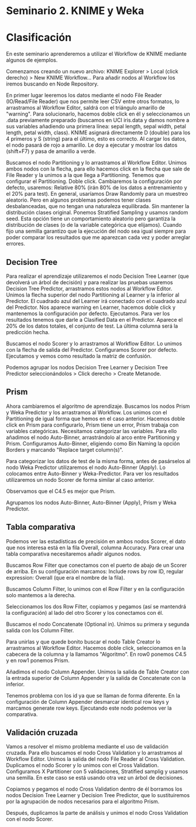 # Seminario 2. KNIME y Weka

# Clasificación

En este seminario aprenderemos a utilizar el Workflow de KNIME mediante algunos de ejemplos.

Comenzamos creando un nuevo archivo: KNIME Explorer > Local (click derecho) > New KNIME Workflow... Para añadir nodos al Workflow los iremos buscando en Node Repository.

En primer lugar leeremos los datos mediante el nodo File Reader (IO/Read/File Reader) que nos permite leer CSV entre otros formatos, lo arrastramos al Workflow Editor, saldrá con el triángulo amarillo de "warning". Para solucionarlo, hacemos doble click en él y seleccionamos un .data previamente preparado (buscamos en UCI iris.data y damos nombre a sus variables añadiendo una primera línea:
sepal length, sepal width, petal length, petal width, class).
KNIME asignará directamente D (double) para los 4 primeros y S (string) para el último, esto es correcto.
Al cargar los datos, el nodo pasará de rojo a amarillo.
Le doy a ejecutar y mostrar los datos (shift+F7) y pasa de amarillo a verde.

Buscamos el nodo Partitioning y lo arrastramos al Workflow Editor.
Unimos ambos nodos con la flecha, para ello hacemos click en la flecha que sale de File Reader y la unimos a la que llega a Partitioning.
Tenemos que configurar el Partitioning. Doble click. 
Cambiaremos la configuración por defecto, usaremos:
Relative 80% (irán 80% de los datos a entrenamiento y el 20% para test).
En general, usaríamos Draw Randomly para un muestreo aleatorio.
Pero en algunos problemas podemos tener clases desbalanceadas, que no tengan una naturaleza equilibrada. Sin mantener la distribución clases original. Ponemos Stratified Sampling y usamos random seed. 
Esta opción tiene un comportamiento aleatorio pero garantiza la distribución de clases (o de la variable categórica que elijamos).
Cuando fijo una semilla garantizo que la ejecución del nodo sea igual siempre para poder comparar los resultados que me aparezcan cada vez y poder arreglar errores.

## Decision Tree

Para realizar el aprendizaje utilizaremos el nodo Decision Tree Learner (que devolverá un árbol de decisión) y para realizar las pruebas usaremos Decision Tree Predictor, arrastramos estos nodos al Workflow Editor. Unimos la flecha superior del nodo Partitioning al Learner y la inferior al Predictor. El cuadrado azul del Learner irá conectado con el cuadrado azul del Predictor.
Nos aparece warning en Learner, hacemos doble click y mantenemos la  configuración por defecto. Ejecutamos. Para ver los resultados tenemos que darle a Clasified Data en el Predictor.
Aparece el 20% de los datos totales, el conjunto de test. La última columna será la predicción hecha.

Buscamos el nodo Scorer y lo arrastramos al Workflow Editor.
Lo unimos con la flecha de salida del Predictor.
Configuramos Scorer por defecto. Ejecutamos y vemos como resultado la matriz de confusión.

Podemos agrupar los nodos Decision Tree Learner y Decision Tree Predictor seleccionándolos > Click derecho > Create Metanode.

## Prism

Ahora cambiaremos el algoritmo de aprendizaje.
Buscamos los nodos Prism y Weka Predictor y los arrastramos al Workflow.
Los unimos con el Partitioning de igual forma que hemos en el caso anterior. Hacemos doble click en Prism para configurarlo, Prism tiene un error, Prism trabaja con variables categóricas. Necesitamos categorizar las variables. Para ello añadimos el nodo Auto-Binner, arrastrándolo al arco entre Partitioning y Prism. Configuramos Auto-Binner, eligiendo como Bin Naming la opción Borders y marcando "Replace target column(s)".

Para categorizar los datos de test de la misma forma, antes de pasárselos al nodo Weka Predictor utilizaremos el nodo Auto-Binner (Apply). Lo colocamos entre Auto-Binner y Weka-Predictor. Para ver los resultados utilizaremos un nodo Scorer de forma similar al caso anterior.

Observamos que el C4.5 es mejor que Prism. 

Agrupamos los nodos Auto-Binner, Auto-Binner (Apply), Prism y Weka Predictor.

## Tabla comparativa

Podemos ver las estadísticas de precisión en ambos nodos Scorer, el dato que nos interesa está en la fila Overall, columna Accuracy. Para crear una tabla comparativa necesitaremos añadir algunos nodos.

Buscamos Row Filter que conectamos con el puerto de abajo de un Scorer de arriba. En su configuración marcamos: Include rows by row ID, regular expression: Overall (que era el nombre de la fila).

Buscamos Column Filter, lo unimos con el Row Filter y en la configuración solo mantemos a la derecha.

Seleccionamos los dos Row Filter, copiamos y pegamos (así se mantendrá la configuración) al lado del otro Scorer y los conectamos con él.

Buscamos el nodo Concatenate (Optional in). Unimos su primera y segunda salida con los Column Filter.

Para unirlas y que quede bonito buscar el nodo Table Creator lo arrastramos al Workflow Editor. Hacemos doble click, seleccionamos en la cabecera de la columna y la llamamos "Algoritmo". En row0 ponemos C4.5 y en row1 ponemos Prism.

Añadimos el nodo Column Appender. Unimos la salida de Table Creator con la entrada superior de Column Appender y la salida de Concatenate con la inferior. 

Tenemos problema con los id ya que se llaman de forma diferente. En la configuración de Column Appender desmarcar identical row keys y marcamos generate row keys. Ejecutando este nodo podemos ver la comparativa.

## Validación cruzada

Vamos a resolver el mismo problema mediante el uso de validación cruzada. Para ello buscamos el nodo Cross Validation y lo arrastramos al Workflow Editor. Unimos la salida del nodo File Reader al Cross Validation. Duplicamos el nodo Scorer y lo unimos con el Cross Validation. Configuramos X Partitioner con 5 validaciones, Stratified samplig y usamos una semilla. En este caso se está usando otra vez un árbol de decisiones.

Copiamos y pegamos el nodo Cross Validation dentro de él borramos los nodos Decision Tree Learner y Decision Tree Predictor, que lo sustituiremos por la agrupación de nodos necesarios para el algoritmo Prism.

Después, duplicamos la parte de análisis y unimos el nodo Cross Validation con el nodo Scorer.

